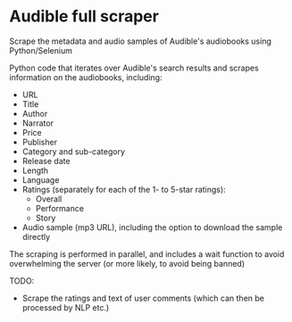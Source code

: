 # Audible full scraper
Scrape the metadata and audio samples of Audible's audiobooks using Python/Selenium

Python code that iterates over Audible's search results and scrapes information on the audiobooks, including:
* URL
* Title
* Author
* Narrator
* Price
* Publisher
* Category and sub-category
* Release date
* Length
* Language
* Ratings (separately for each of the 1- to 5-star ratings):
  * Overall
  * Performance
  * Story
* Audio sample (mp3 URL), including the option to download the sample directly

The scraping is performed in parallel, and includes a wait function to avoid overwhelming the server (or more likely, to avoid being banned)

TODO:
* Scrape the ratings and text of user comments (which can then be processed by NLP etc.)
